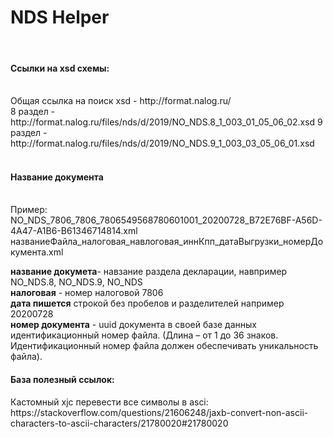 <h1>NDS Helper</h1>
<br/>
<h4>Ссылки на xsd схемы:</h4>
<br/>
Oбщая ссылка на поиск xsd - http://format.nalog.ru/
<br/>
8 раздел - http://format.nalog.ru/files/nds/d/2019/NO_NDS.8_1_003_01_05_06_02.xsd
9 раздел - http://format.nalog.ru/files/nds/d/2019/NO_NDS.9_1_003_03_05_06_01.xsd
<br/>
<br/>
<h4>Название документа</h4>
<br/>
Пример:
NO_NDS_7806_7806_7806549568780601001_20200728_B72E76BF-A56D-4A47-A1B6-B61346714814.xml
названиеФайла_налоговая_навлоговая_иннКпп_датаВыгрузки_номерДокумента.xml<br/>

<b>название докумета</b>- навзание раздела декларации, навпример NO_NDS.8, NO_NDS.9, NO_NDS <br/>
<b>налоговая</b> - номер налоговой 7806<br/>
<b>дата пишется</b> строкой без пробелов и разделителей например 20200728<br/>
<b>номер документа</b> - uuid документа в своей базе данных идентификационный номер файла. (Длина – от 1 до 36 знаков. Идентификационный номер файла должен обеспечивать уникальность файла).<br/>

<h4>База полезный ссылок:</h4>
Кастомный xjc перевести все символы в asci: https://stackoverflow.com/questions/21606248/jaxb-convert-non-ascii-characters-to-ascii-characters/21780020#21780020
